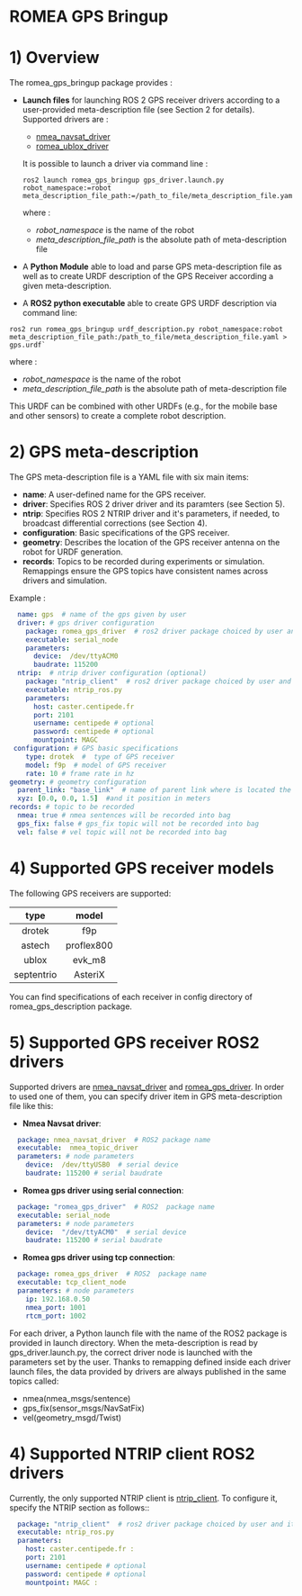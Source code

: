 # ROMEA GPS Bringup #

# 1) Overview #

The romea_gps_bringup package provides  : 

 - **Launch files** for launching ROS 2 GPS receiver drivers according to a user-provided meta-description file (see Section 2 for details). Supported drivers are :

   - [nmea_navsat_driver](https://github.com/ros-drivers/nmea_navsat_driver)
   - [romea_ublox_driver](https://gitlab.irstea.fr/romea_ros2/interfaces/sensors/romea_ublox)

   It is possible to launch a driver via command line : 

    ```console
    ros2 launch romea_gps_bringup gps_driver.launch.py robot_namespace:=robot meta_description_file_path:=/path_to_file/meta_description_file.yaml
    ```

   where :

   - *robot_namespace* is the name of the robot 
   - *meta_description_file_path* is the absolute path of meta-description file    

 - A **Python Module** able to load and parse GPS meta-description file as well as to create URDF description of the GPS Receiver according a given meta-description.

 - A **ROS2 python executable** able to create GPS URDF description via command line:

  ```console
  ros2 run romea_gps_bringup urdf_description.py robot_namespace:robot meta_description_file_path:/path_to_file/meta_description_file.yaml > gps.urdf`
  ```

   where :

   - *robot_namespace* is the name of the robot 
   - *meta_description_file_path* is the absolute path of meta-description file    

   This URDF can be combined with other URDFs (e.g., for the mobile base and other sensors) to create a complete robot description.  

   



# 2) GPS meta-description #

The GPS meta-description file is a YAML file with six main items:
- **name**: A user-defined name for the GPS receiver.
- **driver**: Specifies ROS 2 driver driver and its paramters (see Section 5).
- **ntrip**: Specifies ROS 2 NTRIP driver and it's parameters, if needed, to broadcast differential corrections (see Section 4).
- **configuration**: Basic specifications of the GPS receiver.
- **geometry**: Describes the location of the GPS receiver antenna on the robot for URDF generation.
- **records**: Topics to be recorded during experiments or simulation. Remappings ensure the GPS topics have consistent names across drivers and simulation.

Example :
```yaml
  name: gps  # name of the gps given by user
  driver: # gps driver configuration
    package: romea_gps_driver  # ros2 driver package choiced by user and its parameters 
    executable: serial_node
    parameters:
      device:  /dev/ttyACM0
      baudrate: 115200
  ntrip:  # ntrip driver configuration (optional)
    package: "ntrip_client"  # ros2 driver package choiced by user and its parameters
    executable: ntrip_ros.py
    parameters: 
      host: caster.centipede.fr
      port: 2101
      username: centipede # optional
      password: centipede # optional
      mountpoint: MAGC
 configuration: # GPS basic specifications
    type: drotek  #  type of GPS receiver
    model: f9p  # model of GPS receiver
    rate: 10 # frame rate in hz
geometry: # geometry configuration 
  parent_link: "base_link"  # name of parent link where is located the GPS antenna
  xyz: [0.0, 0.0, 1.5]  #and it position in meters
records: # topic to be recorded
  nmea: true # nmea sentences will be recorded into bag
  gps_fix: false # gps_fix topic will not be recorded into bag
  vel: false # vel topic will not be recorded into bag
```

# 4) Supported GPS receiver models

The following GPS receivers are supported:

|  type  |   model    |
| :----: | :--------: |
| drotek |    f9p     |
| astech | proflex800 |
| ublox  |   evk_m8   |
| septentrio  |   AsteriX   |

You can find specifications of each receiver in config directory of romea_gps_description package.

# 5) Supported GPS receiver ROS2 drivers

Supported drivers are [nmea_navsat_driver](https://github.com/ros-drivers/nmea_navsat_driver) and  [romea_gps_driver](https://gitlab.irstea.fr/romea_ros2/interfaces/sensors/romea_gps). In order to used one of them, you can specify driver item in GPS meta-description file like this:

- **Nmea Navsat driver**:

```yaml
  package: nmea_navsat_driver  # ROS2 package name
  executable:  nmea_topic_driver
  parameters: # node parameters
    device:  /dev/ttyUSB0  # serial device
    baudrate: 115200 # serial baudrate
```

- **Romea gps driver using serial connection**:

```yaml
  package: "romea_gps_driver"  # ROS2  package name
  executable: serial_node
  parameters: # node parameters
    device:  "/dev/ttyACM0"  # serial device
    baudrate: 115200 # serial baudrate
```

- **Romea gps driver using tcp connection**:

```yaml
  package: romea_gps_driver  # ROS2  package name
  executable: tcp_client_node
  parameters: # node parameters
    ip: 192.168.0.50
    nmea_port: 1001
    rtcm_port: 1002
```


For each driver, a Python launch file with the name of the ROS2 package is provided in launch directory. When the meta-description is read by gps_driver.launch.py, the correct driver node is launched with the parameters set by the user. Thanks to remapping defined inside each driver launch files, the data provided by drivers are always published in the same topics called:

- nmea(nmea_msgs/sentence)
- gps_fix(sensor_msgs/NavSatFix)
- vel(geometry_msgd/Twist)  

# 4) Supported NTRIP client ROS2 drivers

Currently, the only supported NTRIP client is [ntrip_client](https://github.com/LORD-MicroStrain/ntrip_client). To configure it, specify the NTRIP section as follows::  

```yaml
  package: "ntrip_client"  # ros2 driver package choiced by user and its parameters
  executable: ntrip_ros.py
  parameters: 
    host: caster.centipede.fr : 
    port: 2101
    username: centipede # optional
    password: centipede # optional
    mountpoint: MAGC : 
```
